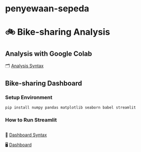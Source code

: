 # penyewaan-sepeda
# :bike: Bike-sharing Analysis
## Analysis with Google Colab
:card_index_dividers: [Analysis Syntax](https://github.com/syifaulainizahroh/penyewaan-sepeda/blob/main/notebook.ipynb)

## Bike-sharing Dashboard
### Setup Environment
```
pip install numpy pandas matplotlib seaborn babel streamlit
```

### How to Run Streamlit
```streamlit run dashboard.py
```
:link: [Dashboard Syntax](https://github.com/syifaulainizahroh/penyewaan-sepeda/blob/main/dashbboard.py)

:desktop_computer: [Dashboard](https://dashbboardpy-penyewaansepeda.streamlit.app/)
